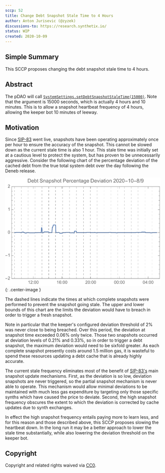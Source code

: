 ```yaml
---
sccp: 52
title: Change Debt Snapshot Stale Time to 4 Hours 
author: Anton Jurisevic (@zyzek)
discussions-to: https://research.synthetix.io/
status: WIP
created: 2020-10-09
---
```


<!--You can leave these HTML comments in your merged SCCP and delete the visible duplicate text guides, they will not appear and may be helpful to refer to if you edit it again. This is the suggested template for new SCCPs. Note that an SCCP number will be assigned by an editor. When opening a pull request to submit your SCCP, please use an abbreviated title in the filename, `sccp-draft_title_abbrev.md`. The title should be 44 characters or less.-->

## Simple Summary
<!--"If you can't explain it simply, you don't understand it well enough." Provide a simplified and layman-accessible explanation of the SCCP.-->

This SCCP proposes changing the debt snapshot stale time to 4 hours.

## Abstract
<!--A short (~200 word) description of the variable change proposed.-->

The pDAO will call [`SystemSettings.setDebtSnapshotStaleTime(15000)`](https://etherscan.io/address/0x703D37fb776A4C905e28f7Ff23C73102ce36E08B#writeContract).
Note that the argument is 15000 seconds, which is actually 4 hours and 10 minutes.
This is to allow a snapshot heartbeat frequency of 4 hours, allowing the keeper bot 10 minutes of leeway.

## Motivation
<!--The motivation is critical for SCCPs that want to update variables within Synthetix. It should clearly explain why the existing variable is not incentive aligned. SCCP submissions without sufficient motivation may be rejected outright.-->

Since [SIP-83](../sips/sip-83.md) went live, snapshots have been operating approximately once per hour to ensure the
accuracy of the snapshot. This cannot be slowed down as the current stale time is also 1 hour.
This stale time was initially set at a cautious level to protect the system, but has proven to be
unnecessarily aggressive. Consider the following chart of the percentage deviation of the cached debt
from the true total system debt over the day following the Deneb release.

![deviations](asset/sccp-52/snapshot-deviations.svg){: .center-image }

The dashed lines indicate the times at which complete snapshots were performed to prevent
the snapshot going stale. The upper and lower bounds of this chart are the limits the
deviation would have to breach in order to trigger a fresh snapshot.

Note in particular that the keeper's configured deviation threshold of 2% was never close to
being breached. Over this period, the deviation at snapshot time exceeded 0.06% only twice.
Those two snapshots occurred at deviation levels of 0.21% and 0.33%, so in order to
trigger a debt snapshot, the maximum deviation would need to be sixfold greater.
As each complete snapshot presently costs around 1.5 million gas, it is wasteful to spend
these resources updating a debt cache that is already highly accurate.

The current stale frequency eliminates most of the benefit of [SIP-83's](../sips/sip-83.md)
main snapshot update mechanisms.
First, as the deviation is so low, deviation snapshots are never triggered, so
the partial snapshot mechanism is never able to operate.
This mechanism would allow minimal deviations to be maintained with much less gas expenditure by
targeting only those specific synths which have caused the price to deviate.
Second, the high snapshot frequency obscures the extent to which the deviation
is corrected by cache updates due to synth exchanges.

In effect the high snapshot frequency entails paying more to learn less, and for this reason
and those described above, this SCCP proposes slowing the heartbeat down.
In the long run it may be a better approach to lower the stale time substantially,
while also lowering the deviation threshold on the keeper bot.

## Copyright
Copyright and related rights waived via [CC0](https://creativecommons.org/publicdomain/zero/1.0/).
